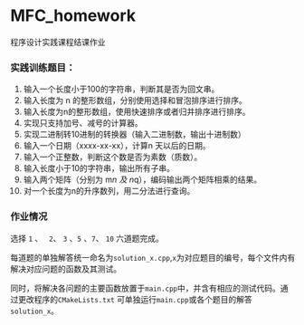 # MFC_homework
程序设计实践课程结课作业

### 实践训练题目：

1. 输入一个长度小于100的字符串，判断其是否为回文串。 
2. 输入长度为 n 的整形数组，分别使用选择和冒泡排序进行排序。
3. 输入长度为n的整形数组，使用快速排序或者归并排序进行排序。 
4. 实现只支持加号、减号的计算器。
5. 实现二进制转10进制的转换器（输入二进制数，输出十进制数） 
6. 输入一个日期（xxxx-xx-xx），计算n 天以后的日期。 
7. 输入一个正整数，判断这个数是否为素数（质数）。 
8. 输入长度小于10的字符串，输出所有子串。 
9. 输入两个矩阵（分别为 m*n 及 n*q），编码输出两个矩阵相乘的结果。 
10. 对一个长度为n的升序数列，用二分法进行查询。 

### 作业情况

选择 ` 1 ` 、 ` 2`、 `3` 、`5` 、`7`、 `10` 六道题完成。

每道题的单独解答统一命名为`solution_x.cpp`,`x`为对应题目的编号，每个文件内有解决对应问题的函数及其测试。

同时，将解决各问题的主要函数放置于`main.cpp`中，并含有相应的测试代码。通过更改程序的`CMakeLists.txt` 可单独运行`main.cpp`或各个题目的解答`solution_x`。
